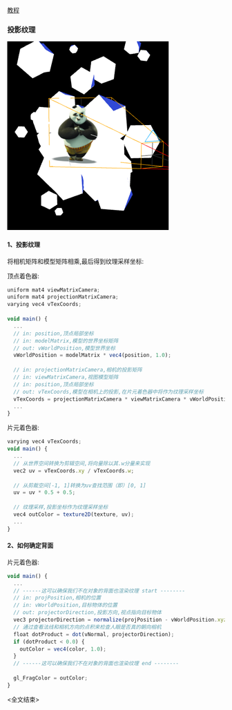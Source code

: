 [教程](https://tympanus.net/codrops/2020/01/07/playing-with-texture-projection-in-three-js/)

### 投影纹理
<img src="1.png">

#### 1、投影纹理
将相机矩阵和模型矩阵相乘,最后得到纹理采样坐标:

顶点着色器:
```js
uniform mat4 viewMatrixCamera;
uniform mat4 projectionMatrixCamera;
varying vec4 vTexCoords;

void main() {
  ...
  // in: position,顶点局部坐标
  // in: modelMatrix,模型的世界坐标矩阵
  // out: vWorldPosition,模型世界坐标
  vWorldPosition = modelMatrix * vec4(position, 1.0);

  // in: projectionMatrixCamera,相机的投影矩阵
  // in: viewMatrixCamera,视图模型矩阵
  // in: position,顶点局部坐标
  // out: vTexCoords,模型在相机上的投影,在片元着色器中将作为纹理采样坐标
  vTexCoords = projectionMatrixCamera * viewMatrixCamera * vWorldPosition;
  ...
}
```

片元着色器:
```js
varying vec4 vTexCoords;
void main() {
  ...
  // 从世界空间转换为剪辑空间,将向量除以其.w分量来实现
  vec2 uv = vTexCoords.xy / vTexCoords.w;

  // 从剪裁空间[-1, 1]转换为uv查找范围（即）[0, 1]
  uv = uv * 0.5 + 0.5;

  // 纹理采样,投影坐标作为纹理采样坐标
  vec4 outColor = texture2D(texture, uv);
  ...
}
```

#### 2、如何确定背面
片元着色器:
```js
void main() {
  ...
  // ------这可以确保我们不在对象的背面也渲染纹理 start --------
  // in: projPosition,相机的位置
  // in: vWorldPosition,目标物体的位置
  // out: projectorDirection,投影方向,视点指向目标物体
  vec3 projectorDirection = normalize(projPosition - vWorldPosition.xyz);
  // 通过查看法线和相机方向的点积来检查人眼是否真的朝向相机
  float dotProduct = dot(vNormal, projectorDirection);
  if (dotProduct < 0.0) {
    outColor = vec4(color, 1.0);
  }
  // ------这可以确保我们不在对象的背面也渲染纹理 end --------

  gl_FragColor = outColor;
}
```

<全文结束>
